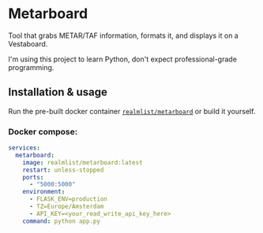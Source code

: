 # Metarboard
Tool that grabs METAR/TAF information, formats it, and displays it on a Vestaboard.

I'm using this project to learn Python, don't expect professional-grade programming.


## Installation & usage
Run the pre-built docker container [`realmlist/metarboard`](https://hub.docker.com/r/realmlist/metarboard) or build it yourself.

### Docker compose:
```YAML
services:
  metarboard:
    image: realmlist/metarboard:latest
    restart: unless-stopped
    ports:
      - "5000:5000"
    environment:
      - FLASK_ENV=production
      - TZ=Europe/Amsterdam
      - API_KEY=<your_read_write_api_key_here>
    command: python app.py
```